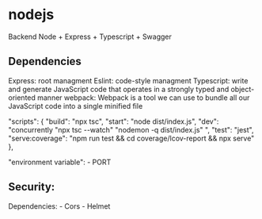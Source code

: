 # nodejs
Backend Node + Express + Typescript + Swagger

## Dependencies

Express: root managment
Eslint: code-style managment
Typescript: write and generate JavaScript code that operates in a strongly typed and object-oriented manner
webpack: Webpack is a tool we can use to bundle all our JavaScript code into a single minified file

  "scripts": {
    "build": "npx tsc",
    "start": "node dist/index.js",
    "dev": "concurrently \"npx tsc --watch\" \"nodemon -q dist/index.js\" ", 
    "test": "jest",
    "serve:coverage": "npm run test && cd coverage/lcov-report && npx serve"
  },
  
  "environment variable":
    - PORT
    
   ## Security:
   
   Dependencies:
    - Cors
    - Helmet

